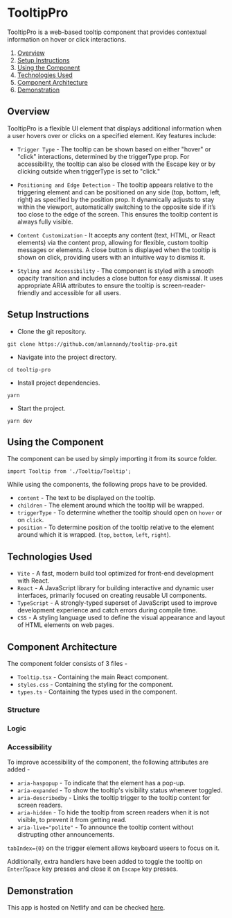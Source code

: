 # TooltipPro

TooltipPro is a web-based tooltip component that provides contextual information on hover or click interactions.

1. [Overview](#overview)
2. [Setup Instructions](#setup-instructions)
3. [Using the Component](#using-the-component)
4. [Technologies Used](#technologies-used)
5. [Component Architecture](#application-architecture)
6. [Demonstration](#demonstration)

## Overview

TooltipPro is a flexible UI element that displays additional information when a user hovers over or clicks on a specified element. Key features include:

- `Trigger Type` - The tooltip can be shown based on either "hover" or "click" interactions, determined by the triggerType prop.
  For accessibility, the tooltip can also be closed with the Escape key or by clicking outside when triggerType is set to "click."

- `Positioning and Edge Detection` - The tooltip appears relative to the triggering element and can be positioned on any side (top, bottom, left, right) as specified by the position prop. It dynamically adjusts to stay within the viewport, automatically switching to the opposite side if it’s too close to the edge of the screen. This ensures the tooltip content is always fully visible.

- `Content Customization` - It accepts any content (text, HTML, or React elements) via the content prop, allowing for flexible, custom tooltip messages or elements. A close button is displayed when the tooltip is shown on click, providing users with an intuitive way to dismiss it.

- `Styling and Accessibility` - The component is styled with a smooth opacity transition and includes a close button for easy dismissal.
  It uses appropriate ARIA attributes to ensure the tooltip is screen-reader-friendly and accessible for all users.

## Setup Instructions

- Clone the git repository.

```
git clone https://github.com/amlannandy/tooltip-pro.git
```

- Navigate into the project directory.

```
cd tooltip-pro
```

- Install project dependencies.

```
yarn
```

- Start the project.

```
yarn dev
```

## Using the Component

The component can be used by simply importing it from its source folder.

```
import Tooltip from './Tooltip/Tooltip';
```

While using the components, the following props have to be provided.

- `content` - The text to be displayed on the tooltip.
- `children` - The element around which the tooltip will be wrapped.
- `triggerType` - To determine whether the tooltip should open on `hover` or on `click`.
- `position` - To determine position of the tooltip relative to the element around which it is wrapped. (`top`, `bottom`, `left`, `right`).

## Technologies Used

- `Vite` - A fast, modern build tool optimized for front-end development with React.
- `React` - A JavaScript library for building interactive and dynamic user interfaces, primarily focused on creating reusable UI components.
- `TypeScript` - A strongly-typed superset of JavaScript used to improve development experience and catch errors during compile time.
- `CSS` - A styling language used to define the visual appearance and layout of HTML elements on web pages.

## Component Architecture

The component folder consists of 3 files -

- `Tooltip.tsx` - Containing the main React component.
- `styles.css` - Containing the styling for the component.
- `types.ts` - Containing the types used in the component.

### Structure

### Logic

### Accessibility

To improve accessibility of the component, the following attributes are added -

- `aria-haspopup` - To indicate that the element has a pop-up.
- `aria-expanded` - To show the tooltip's visibility status whenever toggled.
- `aria-describedby` - Links the tooltip trigger to the tooltip content for screen readers.
- `aria-hidden` - To hide the tooltip from screen readers when it is not visible, to prevent it from getting read.
- `aria-live="polite"` - To announce the tooltip content without distrupting other announcements.

`tabIndex={0}` on the trigger element allows keyboard useers to focus on it.

Additionally, extra handlers have been added to toggle the tooltip on `Enter`/`Space` key presses and close it on `Escape` key presses.

## Demonstration

This app is hosted on Netlify and can be checked [here](https://tooltippro.netlify.app/).
